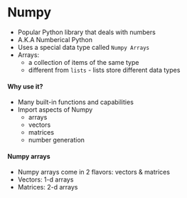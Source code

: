 # Numpy

- Popular Python library that deals with numbers
- A.K.A Numberical Python
- Uses a special data type called `Numpy Arrays`
- Arrays:
  - a collection of items of the same type
  - different from `lists` - lists store different data types

#### Why use it?

- Many built-in functions and capabilities
- Import aspects of Numpy
  - arrays
  - vectors
  - matrices
  - number generation

#### Numpy arrays

- Numpy arrays come in 2 flavors: vectors & matrices
- Vectors: 1-d arrays
- Matrices: 2-d arrays
